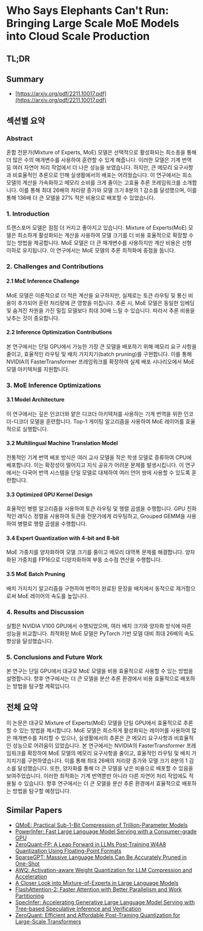 # Who Says Elephants Can't Run: Bringing Large Scale MoE Models into Cloud Scale Production
## TL;DR
## Summary
- [https://arxiv.org/pdf/2211.10017.pdf](https://arxiv.org/pdf/2211.10017.pdf)

## 섹션별 요약

### Abstract
혼합 전문가(Mixture of Experts, MoE) 모델은 선택적으로 활성화되는 희소층을 통해 더 많은 수의 매개변수를 사용하여 훈련할 수 있게 해줍니다. 이러한 모델은 기계 번역 등 여러 자연어 처리 작업에서 더 나은 성능을 보였습니다. 하지만, 큰 메모리 요구사항과 비효율적인 추론으로 인해 실생활에서의 배포는 어려웠습니다. 이 연구에서는 희소 모델의 계산을 가속화하고 메모리 소비를 크게 줄이는 고효율 추론 프레임워크를 소개합니다. 이를 통해 최대 26배의 처리량 증가와 모델 크기 8분의 1 감소를 달성했으며, 이를 통해 136배 더 큰 모델을 27% 적은 비용으로 배포할 수 있었습니다.

### 1. Introduction
트랜스포머 모델은 점점 더 커지고 좋아지고 있습니다. Mixture of Experts(MoE) 모델은 희소하게 활성화되는 계산을 사용하여 모델 크기를 더 비용 효율적으로 확장할 수 있는 방법을 제공합니다. MoE 모델은 더 큰 매개변수를 사용하지만 계산 비용은 선형 이하로 유지됩니다. 이 연구에서는 MoE 모델의 추론 최적화에 중점을 둡니다.

### 2. Challenges and Contributions
#### 2.1 MoE Inference Challenge
MoE 모델은 이론적으로 더 적은 계산을 요구하지만, 실제로는 토큰 라우팅 및 통신 비용이 추가되어 훈련 처리량에 큰 영향을 미칩니다. 추론 시, MoE 모델은 동일한 임베딩 및 숨겨진 차원을 가진 밀집 모델보다 최대 30배 느릴 수 있습니다. 따라서 추론 비용을 낮추는 것이 중요합니다.

#### 2.2 Inference Optimization Contributions
본 연구에서는 단일 GPU에서 가능한 가장 큰 모델을 배포하기 위해 메모리 요구 사항을 줄이고, 효율적인 라우팅 및 배치 가지치기(batch pruning)를 구현합니다. 이를 통해 NVIDIA의 FasterTransformer 프레임워크를 확장하여 실제 배포 시나리오에서 MoE 모델 아키텍처를 지원합니다.

### 3. MoE Inference Optimizations
#### 3.1 Model Architecture
이 연구에서는 깊은 인코더와 얕은 디코더 아키텍처를 사용하는 기계 번역을 위한 인코더-디코더 모델을 훈련합니다. Top-1 게이팅 알고리즘을 사용하여 MoE 레이어를 효율적으로 실행합니다.

#### 3.2 Multilingual Machine Translation Model
전통적인 기계 번역 배포 방식은 여러 교사 모델을 작은 학생 모델로 증류하여 CPU에 배포합니다. 이는 확장성이 떨어지고 지식 공유가 어려운 문제를 발생시킵니다. 이 연구에서는 다국어 번역 시스템을 단일 모델로 대체하여 여러 언어 쌍에 사용할 수 있도록 훈련합니다.

#### 3.3 Optimized GPU Kernel Design
효율적인 병렬 알고리즘을 사용하여 토큰 라우팅 및 행렬 곱셈을 수행합니다. GPU 친화적인 래딕스 정렬을 사용하여 토큰을 전문가에게 라우팅하고, Grouped GEMM을 사용하여 병렬로 행렬 곱셈을 수행합니다.

#### 3.4 Expert Quantization with 4-bit and 8-bit
MoE 가중치를 양자화하여 모델 크기를 줄이고 메모리 대역폭 문제를 해결합니다. 양자화된 가중치를 FP16으로 디양자화하여 부동 소수점 연산을 수행합니다.

#### 3.5 MoE Batch Pruning
배치 가지치기 알고리즘을 구현하여 번역이 완료된 문장을 배치에서 동적으로 제거함으로써 MoE 레이어의 속도를 높입니다.

### 4. Results and Discussion
실험은 NVIDIA V100 GPU에서 수행되었으며, 여러 배치 크기와 양자화 방식에 따른 성능을 비교합니다. 최적화된 MoE 모델은 PyTorch 기반 모델 대비 최대 26배의 속도 향상을 달성했습니다.

### 5. Conclusions and Future Work
본 연구는 단일 GPU에서 대규모 MoE 모델을 비용 효율적으로 사용할 수 있는 방법을 설명합니다. 향후 연구에서는 더 큰 모델을 분산 추론 환경에서 비용 효율적으로 배포하는 방법을 탐구할 계획입니다.

## 전체 요약
이 논문은 대규모 Mixture of Experts(MoE) 모델을 단일 GPU에서 효율적으로 추론할 수 있는 방법을 제시합니다. MoE 모델은 희소하게 활성화되는 레이어를 사용하여 많은 매개변수를 처리할 수 있으나, 실생활에서의 추론은 큰 메모리 요구사항과 비효율적인 성능으로 어려움이 있었습니다. 본 연구에서는 NVIDIA의 FasterTransformer 프레임워크를 확장하여 MoE 모델의 메모리 요구사항을 줄이고, 효율적인 라우팅 및 배치 가지치기를 구현하였습니다. 이를 통해 최대 26배의 처리량 증가와 모델 크기 8분의 1 감소를 달성했습니다. 또한, 양자화를 통해 더 큰 모델을 낮은 비용으로 배포할 수 있음을 보여주었습니다. 이러한 최적화는 기계 번역뿐만 아니라 다른 자연어 처리 작업에도 적용될 수 있습니다. 향후 연구에서는 더 큰 모델을 분산 추론 환경에서 효율적으로 배포하는 방법을 탐구할 예정입니다.

## Similar Papers
- [QMoE: Practical Sub-1-Bit Compression of Trillion-Parameter Models](2310.16795.md)
- [PowerInfer: Fast Large Language Model Serving with a Consumer-grade GPU](2312.12456.md)
- [ZeroQuant-FP: A Leap Forward in LLMs Post-Training W4A8 Quantization Using Floating-Point Formats](2307.09782.md)
- [SparseGPT: Massive Language Models Can Be Accurately Pruned in One-Shot](2301.00774.md)
- [AWQ: Activation-aware Weight Quantization for LLM Compression and Acceleration](2306.00978.md)
- [A Closer Look into Mixture-of-Experts in Large Language Models](2406.18219.md)
- [FlashAttention-2: Faster Attention with Better Parallelism and Work Partitioning](2307.08691.md)
- [SpecInfer: Accelerating Generative Large Language Model Serving with Tree-based Speculative Inference and Verification](2305.09781.md)
- [ZeroQuant: Efficient and Affordable Post-Training Quantization for Large-Scale Transformers](2206.01861.md)
